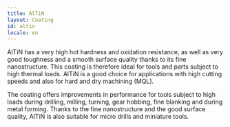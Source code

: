 ```yaml
---
title: AlTiN
layout: Coating
id: altin
locale: en
---
```

AlTiN has a very high hot hardness and oxidation resistance, as well as very good toughness and a smooth surface quality thanks to its fine nanostructure. This coating is therefore ideal for tools and parts subject to high thermal loads. AlTiN is a good choice for applications with high cutting speeds and also for hard and dry machining (MQL).

The coating offers improvements in performance for tools subject to high loads during drilling, milling, turning, gear hobbing, fine blanking and during metal forming. Thanks to the fine nanostructure and the good surface quality, AlTiN is also suitable for micro drills and miniature tools.
